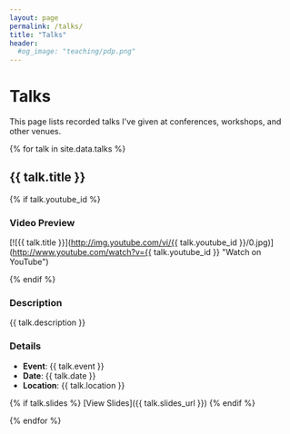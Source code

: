```yaml
---
layout: page
permalink: /talks/
title: "Talks"
header: 
  #og_image: "teaching/pdp.png"
---
```


# Talks

This page lists recorded talks I've given at conferences, workshops, and other venues.

{% for talk in site.data.talks %}
## {{ talk.title }}

{% if talk.youtube_id %}
### Video Preview
[![{{ talk.title }}](http://img.youtube.com/vi/{{ talk.youtube_id }}/0.jpg)](http://www.youtube.com/watch?v={{ talk.youtube_id }} "Watch on YouTube")

{% endif %}

### Description
{{ talk.description }}

### Details
- **Event**: {{ talk.event }}
- **Date**: {{ talk.date }}
- **Location**: {{ talk.location }}

{% if talk.slides %}
[View Slides]({{ talk.slides_url }})
{% endif %}

{% endfor %}
